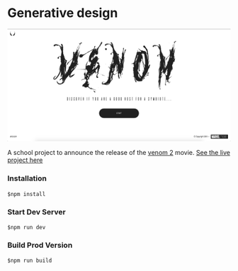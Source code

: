 # Generative design

![preview project](public/images/preview/preview.png)

A school project to announce the release of the [venom 2](http://www.allocine.fr/film/fichefilm_gen_cfilm=269758.html) movie. [See the live project here](https://venom2.netlify.com/)

### Installation

```
$npm install
```

### Start Dev Server

```
$npm run dev
```

### Build Prod Version

```
$npm run build
```